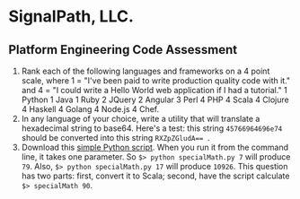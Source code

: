 # SignalPath, LLC.
## Platform Engineering Code Assessment
1. Rank each of the following languages and frameworks on a 4 point scale, where 1 = "I've been paid to write production quality code with it." and 4 = "I could write a Hello World web application if I had a tutorial."
  1 Python
  1 Java
  1 Ruby
  2 JQuery
  2 Angular
  3 Perl
  4 PHP
  4 Scala
  4 Clojure
  4 Haskell
  4 Golang
  4 Node.js
  4 Chef.
1. In any language of your choice, write a utility that will translate a hexadecimal string to base64. Here's a test: this string `45766964696e74` should be converted into this string `RXZpZGludA== `.
1. Download this [simple Python script](https://github.com/SignalPath/CodeTests/blob/master/specialMath.py). When you run it from the command line, it takes one parameter. So `$> python specialMath.py 7` will produce `79`. Also, `$> python specialMath.py 17` will produce `10926`. This question has two parts: first, convert it to Scala; second, have the script calculate `$> specialMath 90`.
